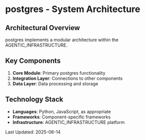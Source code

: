# postgres - System Architecture

## Architectural Overview

postgres implements a modular architecture within the AGENTIC_INFRASTRUCTURE.

## Key Components

1. **Core Module**: Primary postgres functionality
2. **Integration Layer**: Connections to other components
3. **Data Layer**: Data processing and storage

## Technology Stack

- **Languages**: Python, JavaScript, as appropriate
- **Frameworks**: Component-specific frameworks
- **Infrastructure**: AGENTIC_INFRASTRUCTURE platform

Last Updated: 2025-06-14
